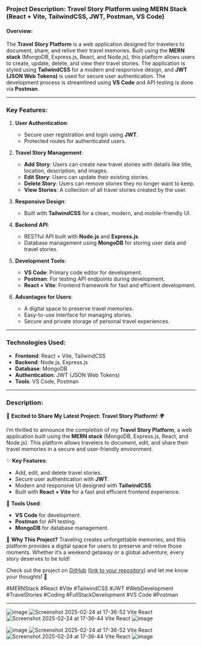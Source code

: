 ### Project Description: Travel Story Platform using MERN Stack (React + Vite, TailwindCSS, JWT, Postman, VS Code)

#### Overview:
The **Travel Story Platform** is a web application designed for travelers to document, share, and relive their travel memories. Built using the **MERN stack** (MongoDB, Express.js, React, and Node.js), this platform allows users to create, update, delete, and view their travel stories. The application is styled using **TailwindCSS** for a modern and responsive design, and **JWT (JSON Web Tokens)** is used for secure user authentication. The development process is streamlined using **VS Code** and API testing is done via **Postman**.

---

### Key Features:
1. **User Authentication**:
   - Secure user registration and login using **JWT**.
   - Protected routes for authenticated users.

2. **Travel Story Management**:
   - **Add Story**: Users can create new travel stories with details like title, location, description, and images.
   - **Edit Story**: Users can update their existing stories.
   - **Delete Story**: Users can remove stories they no longer want to keep.
   - **View Stories**: A collection of all travel stories created by the user.

3. **Responsive Design**:
   - Built with **TailwindCSS** for a clean, modern, and mobile-friendly UI.

4. **Backend API**:
   - RESTful API built with **Node.js** and **Express.js**.
   - Database management using **MongoDB** for storing user data and travel stories.

5. **Development Tools**:
   - **VS Code**: Primary code editor for development.
   - **Postman**: For testing API endpoints during development.
   - **React + Vite**: Frontend framework for fast and efficient development.

6. **Advantages for Users**:
   - A digital space to preserve travel memories.
   - Easy-to-use interface for managing stories.
   - Secure and private storage of personal travel experiences.

---

### Technologies Used:
- **Frontend**: React + Vite, TailwindCSS
- **Backend**: Node.js, Express.js
- **Database**: MongoDB
- **Authentication**: JWT (JSON Web Tokens)
- **Tools**: VS Code, Postman

---

### Description:

🚀 **Excited to Share My Latest Project: Travel Story Platform!** 🌍

I’m thrilled to announce the completion of my **Travel Story Platform**, a web application built using the **MERN stack** (MongoDB, Express.js, React, and Node.js). This platform allows travelers to document, edit, and share their travel memories in a secure and user-friendly environment.

✨ **Key Features**:
- Add, edit, and delete travel stories.
- Secure user authentication with **JWT**.
- Modern and responsive UI designed with **TailwindCSS**.
- Built with **React + Vite** for a fast and efficient frontend experience.

🔧 **Tools Used**:
- **VS Code** for development.
- **Postman** for API testing.
- **MongoDB** for database management.

🌟 **Why This Project?**
Traveling creates unforgettable memories, and this platform provides a digital space for users to preserve and relive those moments. Whether it’s a weekend getaway or a global adventure, every story deserves to be told!

Check out the project on [GitHub](#) ([link to your repository](https://github.com/JahanRazh/Travel_Story.git)) and let me know your thoughts! 💬

#MERNStack #React #Vite #TailwindCSS #JWT #WebDevelopment #TravelStories #Coding #FullStackDevelopment #VS Code #Postman

---


![image](https://github.com/user-attachments/assets/3fd95392-6250-42b8-83ec-a2e7f44e1e99)
![Screenshot 2025-02-24 at 17-36-52 Vite React](https://github.com/user-attachments/assets/ed7a332d-e6e3-4a6f-b06d-182b99622f59)
![Screenshot 2025-02-24 at 17-36-44 Vite React](https://github.com/user-attachments/assets/dd55582d-48e2-4eea-83b4-590fcf40add6)
![image](https://github.com/user-attachments/assets/4633dc6a-994f-46ff-a421-0cd5e702646c)

![image](https://github.com/user-attachments/assets/3fd95392-6250-42b8-83ec-a2e7f44e1e99)
![Screenshot 2025-02-24 at 17-36-52 Vite React](https://github.com/user-attachments/assets/ed7a332d-e6e3-4a6f-b06d-182b99622f59)
![Screenshot 2025-02-24 at 17-36-44 Vite React](https://github.com/user-attachments/assets/dd55582d-48e2-4eea-83b4-590fcf40add6)
![image](https://github.com/user-attachments/assets/4633dc6a-994f-46ff-a421-0cd5e702646c)
